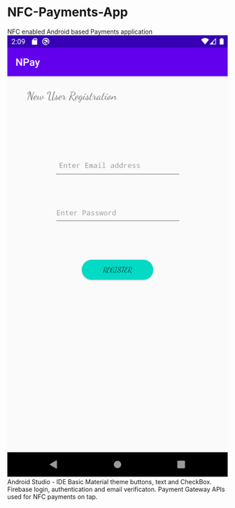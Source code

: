 # NFC-Payments-App
NFC enabled Android based Payments application
![UI](https://github.com/xadityax/NFC-Payments-App/blob/master/Screenshot_1587242389.png)
Android Studio - IDE
Basic Material theme buttons, text and CheckBox.
Firebase login, authentication and email verificaton.
Payment Gateway APIs used for NFC payments on tap.
